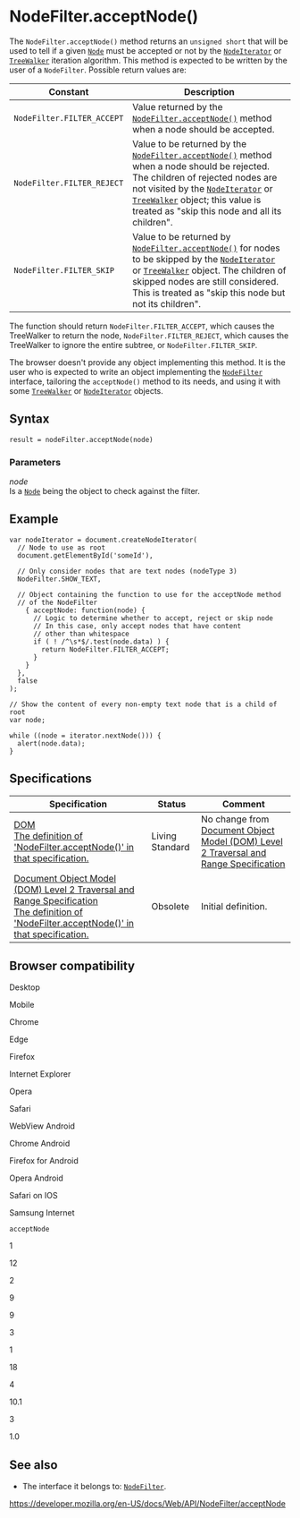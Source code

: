 NodeFilter.acceptNode()
=======================

The `NodeFilter.acceptNode()` method returns an `unsigned short` that will be used to tell if a given [`Node`](../node) must be accepted or not by the [`NodeIterator`](../nodeiterator) or [`TreeWalker`](../treewalker) iteration algorithm. This method is expected to be written by the user of a `NodeFilter`. Possible return values are:

<table><thead><tr class="header"><th>Constant</th><th>Description</th></tr></thead><tbody><tr class="odd"><td><code>NodeFilter.FILTER_ACCEPT</code></td><td>Value returned by the <a href="acceptnode"><code>NodeFilter.acceptNode()</code></a> method when a node should be accepted.</td></tr><tr class="even"><td><code>NodeFilter.FILTER_REJECT</code></td><td>Value to be returned by the <a href="acceptnode"><code>NodeFilter.acceptNode()</code></a> method when a node should be rejected. The children of rejected nodes are not visited by the <a href="../nodeiterator"><code>NodeIterator</code></a> or <a href="../treewalker"><code>TreeWalker</code></a> object; this value is treated as "skip this node and all its children".</td></tr><tr class="odd"><td><code>NodeFilter.FILTER_SKIP</code></td><td>Value to be returned by <a href="acceptnode"><code>NodeFilter.acceptNode()</code></a> for nodes to be skipped by the <a href="../nodeiterator"><code>NodeIterator</code></a> or <a href="../treewalker"><code>TreeWalker</code></a> object. The children of skipped nodes are still considered. This is treated as "skip this node but not its children".</td></tr></tbody></table>

The function should return `NodeFilter.FILTER_ACCEPT`, which causes the TreeWalker to return the node, `NodeFilter.FILTER_REJECT`, which causes the TreeWalker to ignore the entire subtree, or `NodeFilter.FILTER_SKIP`.

The browser doesn't provide any object implementing this method. It is the user who is expected to write an object implementing the [`NodeFilter`](../nodefilter) interface, tailoring the `acceptNode()` method to its needs, and using it with some [`TreeWalker`](../treewalker) or [`NodeIterator`](../nodeiterator) objects.

Syntax
------

    result = nodeFilter.acceptNode(node)

### Parameters

*node*  
Is a [`Node`](../node) being the object to check against the filter.

Example
-------

    var nodeIterator = document.createNodeIterator(
      // Node to use as root
      document.getElementById('someId'),

      // Only consider nodes that are text nodes (nodeType 3)
      NodeFilter.SHOW_TEXT,

      // Object containing the function to use for the acceptNode method
      // of the NodeFilter
        { acceptNode: function(node) {
          // Logic to determine whether to accept, reject or skip node
          // In this case, only accept nodes that have content
          // other than whitespace
          if ( ! /^\s*$/.test(node.data) ) {
            return NodeFilter.FILTER_ACCEPT;
          }
        }
      },
      false
    );

    // Show the content of every non-empty text node that is a child of root
    var node;

    while ((node = iterator.nextNode())) {
      alert(node.data);
    }

Specifications
--------------

<table><thead><tr class="header"><th>Specification</th><th>Status</th><th>Comment</th></tr></thead><tbody><tr class="odd"><td><a href="https://dom.spec.whatwg.org/#dom-nodefilter-acceptnode">DOM<br />
<span class="small">The definition of 'NodeFilter.acceptNode()' in that specification.</span></a></td><td><span class="spec-living">Living Standard</span></td><td>No change from <a href="https://www.w3.org/TR/DOM-Level-2-Traversal-Range/">Document Object Model (DOM) Level 2 Traversal and Range Specification</a></td></tr><tr class="even"><td><a href="https://www.w3.org/TR/DOM-Level-2-Traversal-Range/traversal.html#Traversal-NodeFilter">Document Object Model (DOM) Level 2 Traversal and Range Specification<br />
<span class="small">The definition of 'NodeFilter.acceptNode()' in that specification.</span></a></td><td><span class="spec-obsolete">Obsolete</span></td><td>Initial definition.</td></tr></tbody></table>

Browser compatibility
---------------------

Desktop

Mobile

Chrome

Edge

Firefox

Internet Explorer

Opera

Safari

WebView Android

Chrome Android

Firefox for Android

Opera Android

Safari on IOS

Samsung Internet

`acceptNode`

1

12

2

9

9

3

1

18

4

10.1

3

1.0

See also
--------

-   The interface it belongs to: [`NodeFilter`](../nodefilter).

<a href="https://developer.mozilla.org/en-US/docs/Web/API/NodeFilter/acceptNode" class="_attribution-link">https://developer.mozilla.org/en-US/docs/Web/API/NodeFilter/acceptNode</a>
